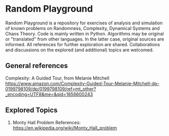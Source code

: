 # Random Playground

Random Playground is a repository for exercises of analysis and simulation of known problems on 
Randomness, Complexity, Dynamical Systems and Chaos Theory. Code is mainly written in Python. Algorithms may be original or "translated" from other languages.
In the latter case, original sources are informed. All references for further exploration are shared. 
Collaborations and discussions on the explored (and additional) topics are welcomed.

## General references

Complexity: A Guided Tour, from Melanie Mitchell
https://www.amazon.com/Complexity-Guided-Tour-Melanie-Mitchell-dp-0199798109/dp/0199798109/ref=mt_other?_encoding=UTF8&me=&qid=1656600243

## Explored Topics

1. Monty Hall Problem
References:
https://en.wikipedia.org/wiki/Monty_Hall_problem

